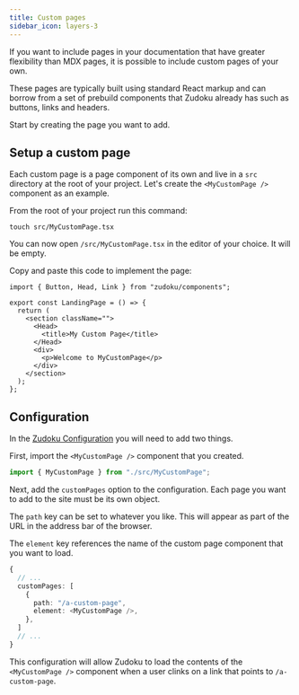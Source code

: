 ```yaml
---
title: Custom pages
sidebar_icon: layers-3
---
```


If you want to include pages in your documentation that have greater flexibility than MDX pages, it is possible to include custom pages of your own.

These pages are typically built using standard React markup and can borrow from a set of prebuild components that Zudoku already has such as buttons, links and headers.

Start by creating the page you want to add.

## Setup a custom page

Each custom page is a page component of its own and live in a `src` directory at the root of your project. Let's create the `<MyCustomPage />` component as an example.

From the root of your project run this command:

```command
touch src/MyCustomPage.tsx
```

You can now open `/src/MyCustomPage.tsx` in the editor of your choice. It will be empty.

Copy and paste this code to implement the page:

```tsx
import { Button, Head, Link } from "zudoku/components";

export const LandingPage = () => {
  return (
    <section className="">
      <Head>
        <title>My Custom Page</title>
      </Head>
      <div>
        <p>Welcome to MyCustomPage</p>
      </div>
    </section>
  );
};
```

## Configuration

In the [Zudoku Configuration](/docs/configuration/overview) you will need to add two things.

First, import the `<MyCustomPage />` component that you created.

```typescript
import { MyCustomPage } from "./src/MyCustomPage";
```

Next, add the `customPages` option to the configuration. Each page you want to add to the site must be its own object.

The `path` key can be set to whatever you like. This will appear as part of the URL in the address bar of the browser.

The `element` key references the name of the custom page component that you want to load.

```typescript
{
  // ...
  customPages: [
    {
      path: "/a-custom-page",
      element: <MyCustomPage />,
    },
  ]
  // ...
}
```

This configuration will allow Zudoku to load the contents of the `<MyCustomPage />` component when a user clinks on a link that points to `/a-custom-page`.
